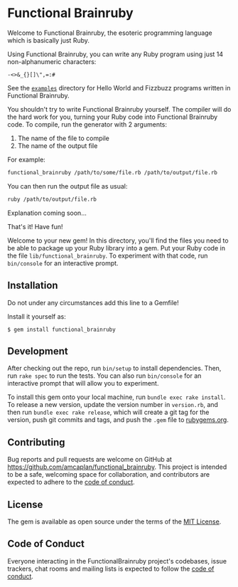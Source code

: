# Functional Brainruby

Welcome to Functional Brainruby, the esoteric programming language which is basically just Ruby.

Using Functional Brainruby, you can write any Ruby program using just 14 non-alphanumeric characters:

```
-<>&_{}[]\",=:#
```

See the [`examples`](https://github.com/amcaplan/functional_brainruby/tree/main/examples) directory for Hello World and Fizzbuzz programs written in Functional Brainruby.

You shouldn't try to write Functional Brainruby yourself.  The compiler will do the hard work for you, turning your Ruby code into Functional Brainruby code.  To compile, run the generator with 2 arguments:

1. The name of the file to compile
2. The name of the output file

For example:

``` sh
functional_brainruby /path/to/some/file.rb /path/to/output/file.rb
```

You can then run the output file as usual:

``` sh
ruby /path/to/output/file.rb
```

Explanation coming soon...

That's it!  Have fun!

Welcome to your new gem! In this directory, you'll find the files you need to be able to package up your Ruby library into a gem. Put your Ruby code in the file `lib/functional_brainruby`. To experiment with that code, run `bin/console` for an interactive prompt.

## Installation

Do not under any circumstances add this line to a Gemfile!

Install it yourself as:

    $ gem install functional_brainruby

## Development

After checking out the repo, run `bin/setup` to install dependencies. Then, run `rake spec` to run the tests. You can also run `bin/console` for an interactive prompt that will allow you to experiment.

To install this gem onto your local machine, run `bundle exec rake install`. To release a new version, update the version number in `version.rb`, and then run `bundle exec rake release`, which will create a git tag for the version, push git commits and tags, and push the `.gem` file to [rubygems.org](https://rubygems.org).

## Contributing

Bug reports and pull requests are welcome on GitHub at https://github.com/amcaplan/functional_brainruby. This project is intended to be a safe, welcoming space for collaboration, and contributors are expected to adhere to the [code of conduct](https://github.com/amcaplan/functional_brainruby/blob/main/CODE_OF_CONDUCT.md).

## License

The gem is available as open source under the terms of the [MIT License](https://opensource.org/licenses/MIT).

## Code of Conduct

Everyone interacting in the FunctionalBrainruby project's codebases, issue trackers, chat rooms and mailing lists is expected to follow the [code of conduct](https://github.com/amcaplan/functional_brainruby/blob/master/CODE_OF_CONDUCT.md).
